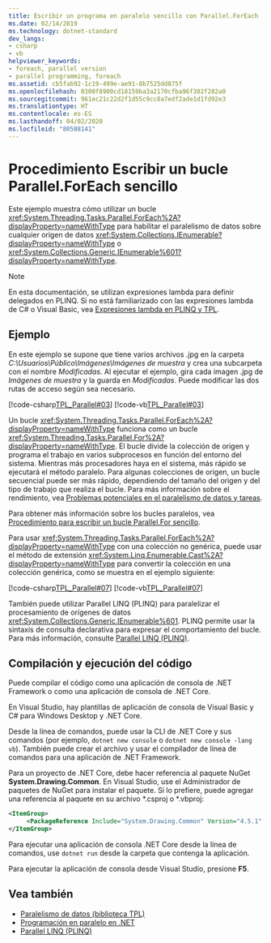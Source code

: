 ```yaml
---
title: Escribir un programa en paralelo sencillo con Parallel.ForEach
ms.date: 02/14/2019
ms.technology: dotnet-standard
dev_langs:
- csharp
- vb
helpviewer_keywords:
- foreach, parallel version
- parallel programming, foreach
ms.assetid: cb5fab92-1c19-499e-ae91-8b7525dd875f
ms.openlocfilehash: 0300f8900cd18159ba3a2170cfba96f302f282a0
ms.sourcegitcommit: 961ec21c22d2f1d55c9cc8a7edf2ade1d1fd92e3
ms.translationtype: HT
ms.contentlocale: es-ES
ms.lasthandoff: 04/02/2020
ms.locfileid: "80588141"
---
```

# <a name="how-to-write-a-simple-parallelforeach-loop"></a>Procedimiento Escribir un bucle Parallel.ForEach sencillo

Este ejemplo muestra cómo utilizar un bucle <xref:System.Threading.Tasks.Parallel.ForEach%2A?displayProperty=nameWithType> para habilitar el paralelismo de datos sobre cualquier origen de datos <xref:System.Collections.IEnumerable?displayProperty=nameWithType> o <xref:System.Collections.Generic.IEnumerable%601?displayProperty=nameWithType>.

> [!NOTE]
> En esta documentación, se utilizan expresiones lambda para definir delegados en PLINQ. Si no está familiarizado con las expresiones lambda de C# o Visual Basic, vea [Expresiones lambda en PLINQ y TPL](../../../docs/standard/parallel-programming/lambda-expressions-in-plinq-and-tpl.md).

## <a name="example"></a>Ejemplo

En este ejemplo se supone que tiene varios archivos .jpg en la carpeta *C:\Usuarios\Público\Imágenes\Imágenes de muestra* y crea una subcarpeta con el nombre *Modificadas*. Al ejecutar el ejemplo, gira cada imagen .jpg de *Imágenes de muestra* y la guarda en *Modificadas*. Puede modificar las dos rutas de acceso según sea necesario.

[!code-csharp[TPL_Parallel#03](../../../samples/snippets/csharp/VS_Snippets_Misc/tpl_parallel/cs/simpleforeach.cs#03)]
[!code-vb[TPL_Parallel#03](../../../samples/snippets/visualbasic/VS_Snippets_Misc/tpl_parallel/vb/simpleforeach.vb#03)]

Un bucle <xref:System.Threading.Tasks.Parallel.ForEach%2A?displayProperty=nameWithType> funciona como un bucle <xref:System.Threading.Tasks.Parallel.For%2A?displayProperty=nameWithType>. El bucle divide la colección de origen y programa el trabajo en varios subprocesos en función del entorno del sistema. Mientras más procesadores haya en el sistema, más rápido se ejecutará el método paralelo. Para algunas colecciones de origen, un bucle secuencial puede ser más rápido, dependiendo del tamaño del origen y del tipo de trabajo que realiza el bucle. Para más información sobre el rendimiento, vea [Problemas potenciales en el paralelismo de datos y tareas](potential-pitfalls-in-data-and-task-parallelism.md).

Para obtener más información sobre los bucles paralelos, vea [Procedimiento para escribir un bucle Parallel.For sencillo](../../../docs/standard/parallel-programming/how-to-write-a-simple-parallel-for-loop.md).

Para usar <xref:System.Threading.Tasks.Parallel.ForEach%2A?displayProperty=nameWithType> con una colección no genérica, puede usar el método de extensión <xref:System.Linq.Enumerable.Cast%2A?displayProperty=nameWithType> para convertir la colección en una colección genérica, como se muestra en el ejemplo siguiente:

[!code-csharp[TPL_Parallel#07](../../../samples/snippets/csharp/VS_Snippets_Misc/tpl_parallel/cs/nongeneric.cs#07)]
[!code-vb[TPL_Parallel#07](../../../samples/snippets/visualbasic/VS_Snippets_Misc/tpl_parallel/vb/nongeneric.vb#07)]

También puede utilizar Parallel LINQ (PLINQ) para paralelizar el procesamiento de orígenes de datos <xref:System.Collections.Generic.IEnumerable%601>. PLINQ permite usar la sintaxis de consulta declarativa para expresar el comportamiento del bucle. Para más información, consulte [Parallel LINQ (PLINQ)](../../../docs/standard/parallel-programming/introduction-to-plinq.md).

## <a name="compile-and-run-the-code"></a>Compilación y ejecución del código

Puede compilar el código como una aplicación de consola de .NET Framework o como una aplicación de consola de .NET Core.

En Visual Studio, hay plantillas de aplicación de consola de Visual Basic y C# para Windows Desktop y .NET Core.

Desde la línea de comandos, puede usar la CLI de .NET Core y sus comandos (por ejemplo, `dotnet new console` o `dotnet new console -lang vb`). También puede crear el archivo y usar el compilador de línea de comandos para una aplicación de .NET Framework.

Para un proyecto de .NET Core, debe hacer referencia al paquete NuGet **System.Drawing.Common**. En Visual Studio, use el Administrador de paquetes de NuGet para instalar el paquete. Si lo prefiere, puede agregar una referencia al paquete en su archivo \*.csproj o \*.vbproj:

```xml
<ItemGroup>
     <PackageReference Include="System.Drawing.Common" Version="4.5.1" />
</ItemGroup>
```

Para ejecutar una aplicación de consola .NET Core desde la línea de comandos, use `dotnet run` desde la carpeta que contenga la aplicación.

Para ejecutar la aplicación de consola desde Visual Studio, presione **F5**.

## <a name="see-also"></a>Vea también

- [Paralelismo de datos (biblioteca TPL)](../../../docs/standard/parallel-programming/data-parallelism-task-parallel-library.md)
- [Programación en paralelo en .NET](../../../docs/standard/parallel-programming/index.md)
- [Parallel LINQ (PLINQ)](../../../docs/standard/parallel-programming/introduction-to-plinq.md)
